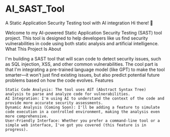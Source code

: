 # AI_SAST_Tool
A Static Application Security Testing tool with AI integration
Hi there! 👋

Welcome to my AI-powered Static Application Security Testing (SAST) tool project. This tool is designed to help developers like us find security vulnerabilities in code using both static analysis and artificial intelligence.
What This Project Is About

I'm building a SAST tool that will scan code to detect security issues, such as SQL injection, XSS, and other common vulnerabilities. The cool part is that I'm integrating a pre-trained language model (like GPT) to make the tool smarter—it won't just find existing issues, but also predict potential future problems based on how the code evolves.
Features

    Static Code Analysis: The tool uses AST (Abstract Syntax Tree) analysis to parse and analyze code for vulnerabilities.
    AI Integration: I'm using AI to understand the context of the code and provide more accurate security assessments.
    Dynamic Analysis (Coming Soon): I'll be adding a feature to simulate code execution in a controlled environment, making the analysis even more comprehensive.
    User-Friendly Interface: Whether you prefer a command-line tool or a simple web interface, I've got you covered (this feature is in progress).
